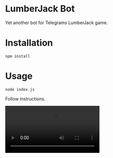# LumberJack Bot

Yet another bot for Telegrams LumberJack game.

# Installation

```
npm install
```

# Usage

```
node index.js
```

Follow instructions. 

<video src="video.mp4" autoplay loop controls></video>